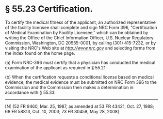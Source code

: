 # § 55.23   Certification.

To certify the medical fitness of the applicant, an authorized representative of the facility licensee shall complete and sign NRC Form 396, “Certification of Medical Examination by Facility Licensee,” which can be obtained by writing the Office of the Chief Information Officer, U.S. Nuclear Regulatory Commission, Washington, DC 20555-0001, by calling (301) 415-7232, or by visiting the NRC's Web site at *http://www.nrc.gov* and selecting forms from the index found on the home page. 


(a) Form NRC-396 must certify that a physician has conducted the medical examination of the applicant as required in § 55.21.


(b) When the certification requests a conditional license based on medical evidence, the medical evidence must be submitted on NRC Form 396 to the Commission and the Commission then makes a determination in accordance with § 55.33.



---

[N] [52 FR 9460, Mar. 25, 1987, as amended at 53 FR 43421, Oct. 27, 1988; 68 FR 58813, Oct. 10, 2003; 73 FR 30458, May 28, 2008]




